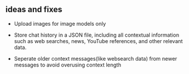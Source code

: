 ## ideas and fixes

- Upload images for image models only

- Store chat history in a JSON file, including all contextual information such as web searches, news, YouTube references, and other relevant data.

- Seperate older context messages(like websearch data) from newer messages to avoid overusing context length
